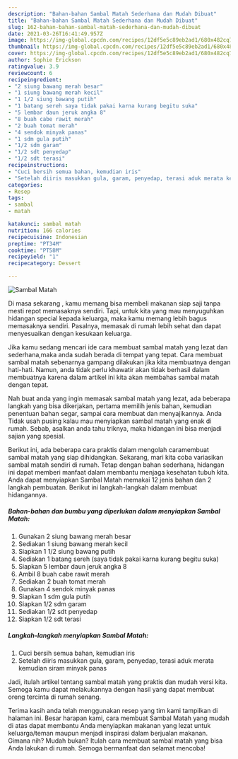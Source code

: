 ```yaml
---
description: "Bahan-bahan Sambal Matah Sederhana dan Mudah Dibuat"
title: "Bahan-bahan Sambal Matah Sederhana dan Mudah Dibuat"
slug: 162-bahan-bahan-sambal-matah-sederhana-dan-mudah-dibuat
date: 2021-03-26T16:41:49.957Z
image: https://img-global.cpcdn.com/recipes/12df5e5c89eb2ad1/680x482cq70/sambal-matah-foto-resep-utama.jpg
thumbnail: https://img-global.cpcdn.com/recipes/12df5e5c89eb2ad1/680x482cq70/sambal-matah-foto-resep-utama.jpg
cover: https://img-global.cpcdn.com/recipes/12df5e5c89eb2ad1/680x482cq70/sambal-matah-foto-resep-utama.jpg
author: Sophie Erickson
ratingvalue: 3.9
reviewcount: 6
recipeingredient:
- "2 siung bawang merah besar"
- "1 siung bawang merah kecil"
- "1 1/2 siung bawang putih"
- "1 batang sereh saya tidak pakai karna kurang begitu suka"
- "5 lembar daun jeruk angka 8"
- "8 buah cabe rawit merah"
- "2 buah tomat merah"
- "4 sendok minyak panas"
- "1 sdm gula putih"
- "1/2 sdm garam"
- "1/2 sdt penyedap"
- "1/2 sdt terasi"
recipeinstructions:
- "Cuci bersih semua bahan, kemudian iris"
- "Setelah diiris masukkan gula, garam, penyedap, terasi aduk merata kemudian siram minyak panas"
categories:
- Resep
tags:
- sambal
- matah

katakunci: sambal matah 
nutrition: 166 calories
recipecuisine: Indonesian
preptime: "PT34M"
cooktime: "PT58M"
recipeyield: "1"
recipecategory: Dessert

---
```



![Sambal Matah](https://img-global.cpcdn.com/recipes/12df5e5c89eb2ad1/680x482cq70/sambal-matah-foto-resep-utama.jpg)

Di masa  sekarang , kamu memang bisa membeli makanan siap saji tanpa mesti repot memasaknya sendiri. Tapi, untuk kita yang mau menyuguhkan hidangan special kepada keluarga, maka kamu memang lebih bagus memasaknya sendiri. Pasalnya, memasak di rumah lebih sehat dan dapat menyesuaikan dengan kesukaan keluarga.

Jika kamu sedang mencari ide cara membuat sambal matah yang lezat dan sederhana,maka anda sudah berada di tempat yang tepat. Cara membuat sambal matah  sebenarnya gampang dilakukan jika kita membuatnya dengan hati-hati. Namun, anda tidak perlu khawatir akan tidak berhasil dalam membuatnya 
karena dalam artikel ini kita akan membahas sambal matah dengan tepat.  



Nah buat anda yang ingin memasak sambal matah yang lezat, ada beberapa langkah yang bisa dikerjakan, pertama memilih jenis bahan, kemudian penentuan bahan segar, sampai cara membuat dan menyajikannya. Anda Tidak usah pusing kalau mau menyiapkan sambal matah yang enak di rumah. Sebab, asalkan anda  tahu triknya, maka hidangan ini bisa menjadi sajian yang spesial.

Berikut ini, ada beberapa cara praktis  dalam mengolah caramembuat sambal matah yang siap dihidangkan. Sekarang, mari kita coba variasikan sambal matah sendiri di rumah. Tetap dengan bahan sederhana, hidangan ini dapat memberi manfaat dalam membantu menjaga kesehatan tubuh kita. Anda dapat menyiapkan Sambal Matah memakai 12 jenis bahan dan 2 langkah pembuatan. Berikut ini langkah-langkah dalam membuat hidangannya.

<!--inarticleads1-->

##### Bahan-bahan dan bumbu yang diperlukan dalam menyiapkan Sambal Matah:

1. Gunakan 2 siung bawang merah besar
1. Sediakan 1 siung bawang merah kecil
1. Siapkan 1 1/2 siung bawang putih
1. Sediakan 1 batang sereh (saya tidak pakai karna kurang begitu suka)
1. Siapkan 5 lembar daun jeruk angka 8
1. Ambil 8 buah cabe rawit merah
1. Sediakan 2 buah tomat merah
1. Gunakan 4 sendok minyak panas
1. Siapkan 1 sdm gula putih
1. Siapkan 1/2 sdm garam
1. Sediakan 1/2 sdt penyedap
1. Siapkan 1/2 sdt terasi




<!--inarticleads2-->

##### Langkah-langkah menyiapkan Sambal Matah:

1. Cuci bersih semua bahan, kemudian iris
1. Setelah diiris masukkan gula, garam, penyedap, terasi aduk merata kemudian siram minyak panas




Jadi, itulah artikel tentang  sambal matah  yang praktis dan mudah versi kita. Semoga kamu dapat melakukannya dengan hasil yang dapat membuat oreng tercinta di rumah senang. 

Terima kasih anda telah menggunakan resep yang tim kami tampilkan di halaman ini. Besar harapan kami, cara membuat  Sambal Matah yang mudah di atas dapat membantu Anda menyiapkan makanan yang lezat untuk keluarga/teman maupun menjadi inspirasi dalam berjualan makanan. Gimana nih? Mudah bukan? Itulah cara membuat sambal matah yang bisa Anda lakukan di rumah. Semoga bermanfaat dan selamat mencoba!

